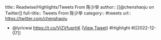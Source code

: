 title:: Readwise/Highlights/Tweets From 陈少举
author:: [[@chenshaoju on Twitter]]
full-title:: Tweets From 陈少举
category:: #tweets
url:: https://twitter.com/chenshaoju
- @lyricwai https://t.co/VjZVfuprhK ([View Tweet](https://twitter.com/chenshaoju/status/1600310745316569088)) #Highlight #[[2022-12-07]]